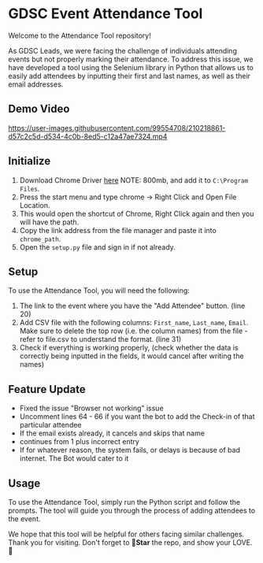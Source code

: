﻿# GDSC Event Attendance Tool

Welcome to the Attendance Tool repository!

As GDSC Leads, we were facing the challenge of individuals attending events but not properly marking their attendance. To address this issue, we have developed a tool using the Selenium library in Python that allows us to easily add attendees by inputting their first and last names, as well as their email addresses.

## Demo Video


https://user-images.githubusercontent.com/99554708/210218861-d57c2c5d-d534-4c0b-8ed5-c12a47ae7324.mp4



## Initialize
1. Download Chrome Driver [here](https://drive.google.com/open?id=1EFDOeevz24TXDT88YFl5WKJo_TeLCaBB&authuser=f2020266286%40umt.edu.pk&usp=drive_fs) NOTE: 800mb, and add it to `C:\Program Files`.
2. Press the start menu and type chrome -> Right Click and Open File Location.
3. This would open the shortcut of Chrome, Right Click again and then you will have the path.
4. Copy the link address from the file manager and paste it into `chrome_path`.
5. Open the `setup.py` file and sign in if not already.

## Setup

To use the Attendance Tool, you will need the following:

1. The link to the event where you have the "Add Attendee" button. (line 20)
2. Add CSV file with the following columns: `First_name`, `Last_name`, `Email`. Make sure to delete the top row (i.e. the column names) from the file - refer to file.csv to understand the format. (line 31)
3. Check if everything is working properly, (check whether the data is correctly being inputted in the fields, it would cancel after writing the names)

## Feature Update
- Fixed the issue "Browser not working" issue
- Uncomment lines 64 - 66 if you want the bot to add the Check-in of that particular attendee
- If the email exists already, it cancels and skips that name
- continues from 1 plus incorrect entry
- If for whatever reason, the system fails, or delays is because of bad internet. The Bot would cater to it


## Usage

To use the Attendance Tool, simply run the Python script and follow the prompts. The tool will guide you through the process of adding attendees to the event.

We hope that this tool will be helpful for others facing similar challenges. Thank you for visiting. Don't forget to 🌟**Star** the repo, and show your LOVE. 👏
